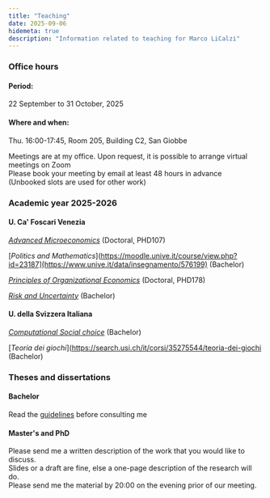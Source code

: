```yaml
---
title: "Teaching"
date: 2025-09-06
hidemeta: true
description: "Information related to teaching for Marco LiCalzi"
---
```


### Office hours

#### Period: 
22 September to 31 October, 2025

#### Where and when:
Thu. 16:00-17:45, Room 205, Building C2, San Giobbe

Meetings are at my office. Upon request, it is possible to arrange virtual meetings on Zoom\
Please book your meeting by email at least 48 hours in advance\
(Unbooked slots are used for other work)

<!-- 
#### Changes:
-->
	 	
###  Academic year 2025-2026

#### U. Ca' Foscari Venezia

[*Advanced Microeconomics*](https://moodle.unive.it/course/view.php?id=24415) (Doctoral, PHD107)

[*Politics and Mathematics*](https://moodle.unive.it/course/view.php?id=23187](https://www.unive.it/data/insegnamento/576199) (Bachelor)

[*Principles of Organizational Economics*](https://moodle.unive.it/course/view.php?id=24438) (Doctoral, PHD178)

[*Risk and Uncertainty*](https://moodle.unive.it/course/view.php?id=23187) (Bachelor)

#### U. della Svizzera Italiana

[*Computational Social choice*](https://search.usi.ch/it/corsi/35275929/computational-social-choice) (Bachelor)

[*Teoria dei giochi*](https://search.usi.ch/it/corsi/35275544/teoria-dei-giochi (Bachelor)

###  Theses and dissertations

#### Bachelor
Read the [guidelines](istruzioni.pdf) before consulting me

#### Master's and PhD

Please send me a written description of the work that you would like to discuss.\
Slides or a draft are fine, else a one-page description of the research will do.\
Please send me the material by 20:00 on the evening prior of our meeting.
